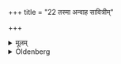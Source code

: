 +++
title = "22 तस्मा अन्वाह सावित्रीम्"

+++

<details><summary>मूलम्</summary>

तस्मा अन्वाह सावित्रीं पच्छोऽर्धर्चशस्सर्वामिति सावित्रीं वाचयेत् २२
</details>

<details><summary>Oldenberg</summary>

21. He then recites the Sāvitrī (l.l. 29) to him, Pāda by Pāda, hemistich by hemistich, (and finally) the whole-thus he should teach him the Sāvitrī,
</details>

